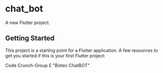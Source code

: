 # chat_bot

A new Flutter project.

## Getting Started

This project is a starting point for a Flutter application.
A few resources to get you started if this is your first Flutter project:

Code Crunch-Group E
"Bistec ChatBOT"

